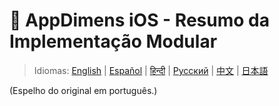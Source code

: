 # 📱 AppDimens iOS - Resumo da Implementação Modular

> Idiomas: [English](../../../iOS/MODULAR_IMPLEMENTATION_SUMMARY.md) | [Español](../../es/iOS/MODULAR_IMPLEMENTATION_SUMMARY.md) | [हिन्दी](../../hi/iOS/MODULAR_IMPLEMENTATION_SUMMARY.md) | [Русский](../../ru/iOS/MODULAR_IMPLEMENTATION_SUMMARY.md) | [中文](../../zh/iOS/MODULAR_IMPLEMENTATION_SUMMARY.md) | [日本語](../../ja/iOS/MODULAR_IMPLEMENTATION_SUMMARY.md)

(Espelho do original em português.)
